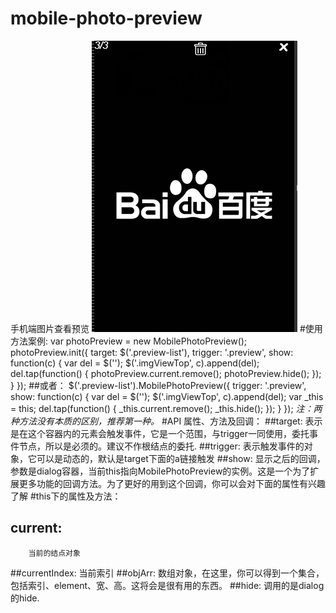 # mobile-photo-preview
手机端图片查看预览
![预览效果:](/example/mobile-photo-preview.png "点击预览效果")
#使用方法案例:
		var photoPreview = new MobilePhotoPreview();
		photoPreview.init({
			target: $('.preview-list'),
			trigger: '.preview',
			show: function(c) {
				var del = $('<span class="icon-del"><span>');
				$('.imgViewTop', c).append(del);
				del.tap(function() {
					photoPreview.current.remove();
					photoPreview.hide();
				});
			}
		});
##或者：
		$('.preview-list').MobilePhotoPreview({
			trigger: '.preview',
			show: function(c) {
				var del = $('<span class="icon-del"><span>');
				$('.imgViewTop', c).append(del);
				var _this = this;
				del.tap(function() {
					_this.current.remove();
					_this.hide();
				});
			}
		});
*注：两种方法没有本质的区别，推荐第一种。*
#API 属性、方法及回调：
##target:
		表示是在这个容器内的元素会触发事件，它是一个范围，与trigger一同使用，委托事件节点，所以是必须的。建议不作根结点的委托.
##trigger:
		表示触发事件的对象，它可以是动态的，默认是target下面的a链接触发
##show:
		显示之后的回调，参数是dialog容器，当前this指向MobilePhotoPreview的实例。这是一个为了扩展更多功能的回调方法。为了更好的用到这个回调，你可以会对下面的属性有兴趣了解
#this下的属性及方法：
## current:
		当前的结点对象
##currentIndex:
		当前索引
##objArr:
		数组对象，在这里，你可以得到一个集合，包括索引、element、宽、高。这将会是很有用的东西。
##hide:
		调用的是dialog的hide.
